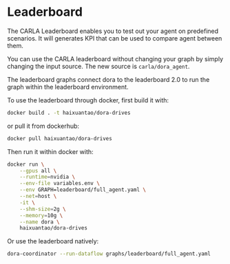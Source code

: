 # Leaderboard

The CARLA Leaderboard enables you to test out your agent on predefined scenarios. It will generates KPI that can be used to compare agent between them. 

You can use the CARLA leaderboard without changing your graph by simply changing the input source. The new source is `carla/dora_agent`.

The leaderboard graphs connect dora to the leaderboard 2.0 to run the graph within the leaderboard environment.

To use the leaderboard through docker, first build it with:
```bash
docker build . -t haixuantao/dora-drives
```

or pull it from dockerhub:
```bash
docker pull haixuantao/dora-drives
```

Then run it within docker with:

```bash
docker run \
    --gpus all \
    --runtime=nvidia \
    --env-file variables.env \
    --env GRAPH=leaderboard/full_agent.yaml \
    --net=host \
    -it \
    --shm-size=2g \
    --memory=10g \
    --name dora \
    haixuantao/dora-drives
```

Or use the leaderboard natively:
```bash
dora-coordinator --run-dataflow graphs/leaderboard/full_agent.yaml
```
